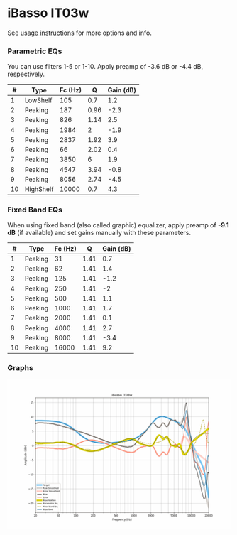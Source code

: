 # iBasso IT03w
See [usage instructions](https://github.com/jaakkopasanen/AutoEq#usage) for more options and info.

### Parametric EQs
You can use filters 1-5 or 1-10. Apply preamp of -3.6 dB or -4.4 dB, respectively.

|   # | Type      |   Fc (Hz) |    Q |   Gain (dB) |
|-----|-----------|-----------|------|-------------|
|   1 | LowShelf  |       105 | 0.7  |         1.2 |
|   2 | Peaking   |       187 | 0.96 |        -2.3 |
|   3 | Peaking   |       826 | 1.14 |         2.5 |
|   4 | Peaking   |      1984 | 2    |        -1.9 |
|   5 | Peaking   |      2837 | 1.92 |         3.9 |
|   6 | Peaking   |        66 | 2.02 |         0.4 |
|   7 | Peaking   |      3850 | 6    |         1.9 |
|   8 | Peaking   |      4547 | 3.94 |        -0.8 |
|   9 | Peaking   |      8056 | 2.74 |        -4.5 |
|  10 | HighShelf |     10000 | 0.7  |         4.3 |

### Fixed Band EQs
When using fixed band (also called graphic) equalizer, apply preamp of **-9.1 dB** (if available) and set gains manually with these parameters.

|   # | Type    |   Fc (Hz) |    Q |   Gain (dB) |
|-----|---------|-----------|------|-------------|
|   1 | Peaking |        31 | 1.41 |         0.7 |
|   2 | Peaking |        62 | 1.41 |         1.4 |
|   3 | Peaking |       125 | 1.41 |        -1.2 |
|   4 | Peaking |       250 | 1.41 |        -2   |
|   5 | Peaking |       500 | 1.41 |         1.1 |
|   6 | Peaking |      1000 | 1.41 |         1.7 |
|   7 | Peaking |      2000 | 1.41 |         0.1 |
|   8 | Peaking |      4000 | 1.41 |         2.7 |
|   9 | Peaking |      8000 | 1.41 |        -3.4 |
|  10 | Peaking |     16000 | 1.41 |         9.2 |

### Graphs
![](./iBasso%20IT03w.png)
